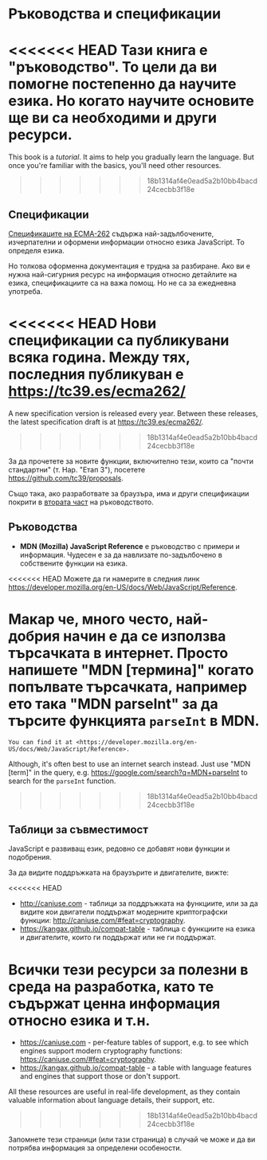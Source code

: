 
# Ръководства и спецификации

<<<<<<< HEAD
Тази книга е "ръководство". То цели да ви помогне постепенно да научите езика. Но когато научите основите ще ви са необходими и други ресурси.
=======
This book is a *tutorial*. It aims to help you gradually learn the language. But once you're familiar with the basics, you'll need other resources.
>>>>>>> 18b1314af4e0ead5a2b10bb4bacd24cecbb3f18e

## Спецификации

[Спецификаците на ECMA-262](https://www.ecma-international.org/publications/standards/Ecma-262.htm) съдържа най-задълбочените, изчерпателни и оформени информации относно езика JavaScript. То определя езика.

Но толкова оформенна документация е трудна за разбиране. Ако ви е нужна най-сигурния ресурс на информация относно детайлите на езика, спецификациите са на важа помощ. Но не са за ежедневна употреба.

<<<<<<< HEAD
Нови спецификации са публикувани всяка година. Между тях, последния публикуван е <https://tc39.es/ecma262/>
=======
A new specification version is released every year. Between these releases, the latest specification draft is at <https://tc39.es/ecma262/>.
>>>>>>> 18b1314af4e0ead5a2b10bb4bacd24cecbb3f18e

За да прочетете за новите функции, включително тези, които са "почти стандартни" (т. Нар. "Етап 3"), посетете <https://github.com/tc39/proposals>.

Също така, ако разработвате за браузъра, има и други спецификации покрити в [втората част](info:browser-environment) на ръководството.

## Ръководства

- **MDN (Mozilla) JavaScript Reference** е ръководство с примери и информация. Чудесен е за да навлизате по-задълбочено в собствените функции на езика.

<<<<<<< HEAD
    Можете да ги намерите в следния линк <https://developer.mozilla.org/en-US/docs/Web/JavaScript/Reference>.

Макар че, много често, най-добрия начин е да се използва търсачката в интернет. Просто напишете "MDN [термина]" когато попълвате търсачката, например ето така "MDN parseInt" за да търсите функцията `parseInt` в MDN.
=======
    You can find it at <https://developer.mozilla.org/en-US/docs/Web/JavaScript/Reference>.

Although, it's often best to use an internet search instead. Just use "MDN [term]" in the query, e.g. <https://google.com/search?q=MDN+parseInt> to search for the `parseInt` function.
>>>>>>> 18b1314af4e0ead5a2b10bb4bacd24cecbb3f18e

## Таблици за съвместимост

JavaScript e развиващ език, редовно се добавят нови функции и подобрения.

За да видите поддръжката на браузърите и двигателите, вижте:

<<<<<<< HEAD
- <http://caniuse.com> - таблици за поддръжката на функциите, или за да видите кои двигатели поддържат модерните криптографски функции: <http://caniuse.com/#feat=cryptography>.
- <https://kangax.github.io/compat-table> - таблица с функциите на езика и двигателите, които ги поддържат или не ги поддържат.

Всички тези ресурси за полезни в среда на разработка, като те съдържат ценна информация относно езика и т.н.
=======
- <https://caniuse.com> - per-feature tables of support, e.g. to see which engines support modern cryptography functions: <https://caniuse.com/#feat=cryptography>.
- <https://kangax.github.io/compat-table> - a table with language features and engines that support those or don't support.

All these resources are useful in real-life development, as they contain valuable information about language details, their support, etc.
>>>>>>> 18b1314af4e0ead5a2b10bb4bacd24cecbb3f18e

Запомнете тези страници (или тази страница) в случай че може и да ви потрябва информация за определени особености.
